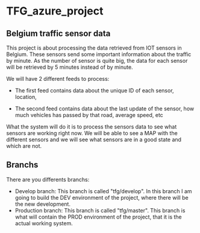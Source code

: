 # TFG_azure_project

## Belgium traffic sensor data

This project is about processing the data retrieved from IOT sensors in Belgium. These sensors send some important information about
the traffic by minute. As the number of sensor is quite big, the data for each sensor will be retrieved by 5 minutes instead of by minute.

We will have 2 different feeds to process:

- The first feed contains data about the unique ID of each sensor, location, 

- The second feed contains data about the last update of the sensor, how much vehicles has passed by that road, average speed, etc

What the system will do it is to process the sensors data to see what sensors are working right now. We will be able to see a MAP with the different sensors
and we will see what sensors are in a good state and which are not.

## Branchs

There are you differents branchs:

 - Develop branch: This branch is called "tfg/develop". In this branch I am going to build the DEV environment of the project, where there will be the new development.
 - Production branch: This branch is called "tfg/master". This branch is what will contain the PROD environment of the project, that it is the actual working system.

